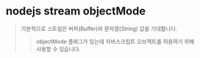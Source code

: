 # nodejs stream objectMode

> 기본적으로 스트림은 버퍼(Buffer)와 문자열(String) 값을 기대합니다.
>
> > objectMode 플래그가 있는데 자바스크립트 오브젝트를 허용하기 위해 사용할 수 있습니다.

